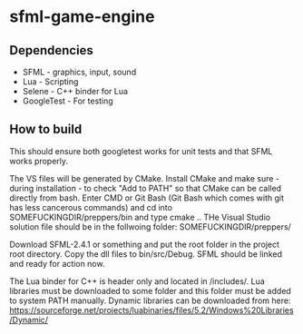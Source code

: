 ﻿# sfml-game-engine
## Dependencies
* SFML - graphics, input, sound
* Lua - Scripting
* Selene - C++ binder for Lua
* GoogleTest - For testing

## How to build
This should ensure both googletest works for unit tests and that SFML works properly.

The VS files will be generated by CMake. Install CMake and make sure - during installation - to check "Add to PATH" so that CMake can be called directly from bash. Enter CMD or Git Bash (Git Bash which comes with git has less cancerous commands) and cd into SOMEFUCKINGDIR/preppers/bin and type
    cmake ..
THe Visual Studio solution file should be in the follwoing folder: SOMEFUCKINGDIR/preppers/

Download SFML-2.4.1 or something and put the root folder in the project root directory. Copy the dll files to bin/src/Debug. SFML should be linked and ready for action now.

The Lua binder for C++ is header only and located in /includes/.
Lua libraries must be downloaded to some folder and this folder must be added to system PATH manually. Dynamic libraries can
be downloaded from here:
https://sourceforge.net/projects/luabinaries/files/5.2/Windows%20Libraries/Dynamic/